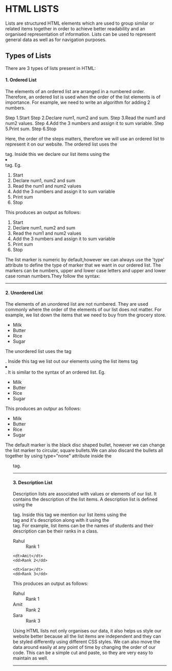 # HTML LISTS
Lists are structured HTML elements which are used to group similar or related items together in order to achieve better readability and an organised representation of information. Lists can be used to represent general data as well as for navigation purposes. 

## Types of Lists
There are 3 types of lists present in HTML:
#### 1. Ordered List
The elements of an ordered list are arranged in a numbered order. Therefore, an ordered list is used when the order of the list elements is of importance. 
For example, we need to write an algorithm for adding 2 numbers.

Step 1.Start
Step 2.Declare num1, num2 and sum.
Step 3.Read the num1 and num2 values.
Step 4.Add the 3 numbers and assign it to sum variable.
Step 5.Print sum.
Step 6.Stop

Here, the order of the steps matters, therefore we will use an ordered list to represent it on our website. The ordered list uses the <ol></ol>   tag. Inside this we declare our list items using the  <li></li>  tag. 
Eg.
<ol>
  <li>Start</li>
  <li>Declare num1, num2 and sum</li>
  <li>Read the num1 and num2 values</li>
  <li>Add the 3 numbers and assign it to sum variable</li>
  <li>Print sum</li>
  <li>Stop</li>
</ol>


This produces an output as follows:
<ol>
  <li>Start</li>
  <li>Declare num1, num2 and sum</li>
  <li>Read the num1 and num2 values</li>
  <li>Add the 3 numbers and assign it to sum variable</li>
  <li>Print sum</li>
  <li>Stop</li>
</ol>

The list marker is numeric by default,however we can always use the 'type' attribute to define the type of marker that we want in our ordered list. The markers can be numbers, upper and lower case letters and upper and lower case roman numbers.They follow the syntax:
 <ol type="a"></ol> 

---

#### 2. Unordered List
The elements of an unordered list are not numbered. They are used commonly where the order of the elements of our list does not matter. For example, we list down the items that we need to buy from the grocery store. 

- Milk
- Butter
- Rice
- Sugar

The unordered list uses the tag  <ul></ul>. Inside this tag we list out our elements using the list items tag  <li></li>. It is similar to the syntax of an ordered list.
Eg.
<ul>
  <li>Milk</li>
  <li>Butter</li>
  <li>Rice</li>
  <li>Sugar</li>
</ul>

This produces an outpur as follows:
<ul>
  <li>Milk</li>
  <li>Butter</li>
  <li>Rice</li>
  <li>Sugar</li>
</ul>

The default marker is the black disc shaped bullet, however we can change the list marker to circular, square bullets.We can also discard the bullets all together by using  type="none"  attribute inside the <ul> tag.

---

#### 3. Description List
Description lists are associated with values or elements of our list. It contains the description of the list items. A description list is defined using the  <dl></dl> tag. Inside this tag we mention our list items using the <dt></dt> tag and it's description along with it using the <dd></dd> tag.
For example, list items can be the names of students and their description can be their ranks in a class.



 <dl>
    <dt>Rahul</dt>
    <dd>Rank 1</dd>

    <dt>Amit</dt>
    <dd>Rank 2</dd>

    <dt>Sara</dt>
    <dd>Rank 3</dd>
</dl>

This produces an output as follows:
<dl>
    <dt>Rahul</dt>
    <dd>Rank 1</dd>
   <dt>Amit</dt>
    <dd>Rank 2</dd>
   <dt>Sara</dt>
    <dd>Rank 3</dd>
</dl>

Using HTML lists not only organises our data, it also helps us style our website better because all the list items are independent and they can be styled differently using different CSS styles. We can also move the data around easily at any point of time by changing the order of our code. This can be a simple cut and paste, so they are very 
easy to maintain as well.

---
